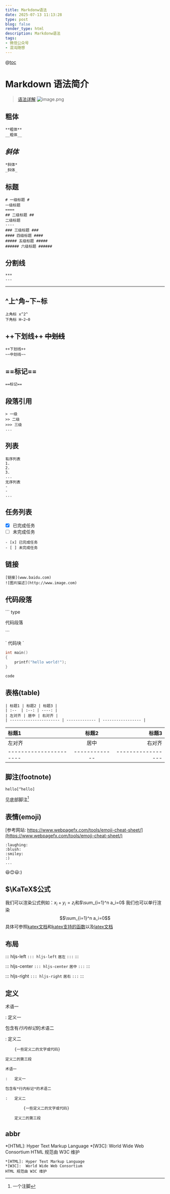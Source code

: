 ```yaml
---
title: Markdonw语法
date: 2025-07-13 11:13:28
type: post
blog: false
render_type: html
description: Markdonw语法
tags:
- 微信公众号
- 混沌随想
---
```

@[toc](目录)

Markdown 语法简介
=============
> [语法详解](http://commonmark.org/help/)
![image.png](1)
## **粗体**
```
**粗体**
__粗体__
```
## *斜体*
```
*斜体*
_斜体_
```
## 标题
```
# 一级标题 #
一级标题
====
## 二级标题 ##
二级标题
----
### 三级标题 ###
#### 四级标题 ####
##### 五级标题 #####
###### 六级标题 ######
```
## 分割线
```
***
---
```
****
## ^上^角~下~标
```
上角标 x^2^
下角标 H~2~0
```
## ++下划线++ ~~中划线~~
```
++下划线++
~~中划线~~
```
## ==标记==
```
==标记==
```
## 段落引用
```
> 一级
>> 二级
>>> 三级
...
```

## 列表
```
有序列表
1.
2.
3.
...
无序列表
-
-
...
```

## 任务列表

- [x] 已完成任务
- [ ] 未完成任务

```
- [x] 已完成任务
- [ ] 未完成任务
```

## 链接
```
[链接](www.baidu.com)
![图片描述](http://www.image.com)
```
## 代码段落
\``` type

代码段落

\```

\` 代码块 \`

```c++
int main()
{
    printf("hello world!");
}
```
`code`
## 表格(table)
```
| 标题1 | 标题2 | 标题3 |
| :--  | :--: | ----: |
| 左对齐 | 居中 | 右对齐 |
| ---------------------- | ------------- | ----------------- |
```
| 标题1 | 标题2 | 标题3 |
| :--  | :--: | ----: |
| 左对齐 | 居中 | 右对齐 |
| ---------------------- | ------------- | ----------------- |
## 脚注(footnote)
```
hello[^hello]
```

见底部脚注[^hello]

[^hello]: 一个注脚

## 表情(emoji)
[参考网站: https://www.webpagefx.com/tools/emoji-cheat-sheet/](https://www.webpagefx.com/tools/emoji-cheat-sheet/)
```
:laughing:
:blush:
:smiley:
:)
...
```
:laughing::blush::smiley::)

## $\KaTeX$公式

我们可以渲染公式例如：$x_i + y_i = z_i$和$\sum_{i=1}^n a_i=0$
我们也可以单行渲染
$$\sum_{i=1}^n a_i=0$$
具体可参照[katex文档](http://www.intmath.com/cg5/katex-mathjax-comparison.php)和[katex支持的函数](https://github.com/Khan/KaTeX/wiki/Function-Support-in-KaTeX)以及[latex文档](https://math.meta.stackexchange.com/questions/5020/mathjax-basic-tutorial-and-quick-reference)

## 布局

::: hljs-left
`::: hljs-left`
`居左`
`:::`
:::

::: hljs-center
`::: hljs-center`
`居中`
`:::`
:::

::: hljs-right
`::: hljs-right`
`居右`
`:::`
:::

## 定义

术语一

:   定义一

包含有*行内标记*的术语二

:   定义二

        {一些定义二的文字或代码}

    定义二的第三段

```
术语一

:   定义一

包含有*行内标记*的术语二

:   定义二

        {一些定义二的文字或代码}

    定义二的第三段

```

## abbr
*[HTML]: Hyper Text Markup Language
*[W3C]:  World Wide Web Consortium
HTML 规范由 W3C 维护
```
*[HTML]: Hyper Text Markup Language
*[W3C]:  World Wide Web Consortium
HTML 规范由 W3C 维护
```


